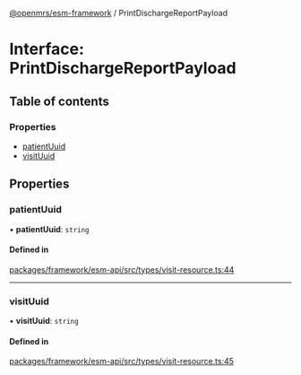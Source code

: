 [@openmrs/esm-framework](../API.md) / PrintDischargeReportPayload

# Interface: PrintDischargeReportPayload

## Table of contents

### Properties

- [patientUuid](PrintDischargeReportPayload.md#patientuuid)
- [visitUuid](PrintDischargeReportPayload.md#visituuid)

## Properties

### patientUuid

• **patientUuid**: `string`

#### Defined in

[packages/framework/esm-api/src/types/visit-resource.ts:44](https://github.com/openmrs/openmrs-esm-core/blob/main/packages/framework/esm-api/src/types/visit-resource.ts#L44)

___

### visitUuid

• **visitUuid**: `string`

#### Defined in

[packages/framework/esm-api/src/types/visit-resource.ts:45](https://github.com/openmrs/openmrs-esm-core/blob/main/packages/framework/esm-api/src/types/visit-resource.ts#L45)
